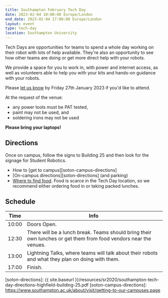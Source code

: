```yaml
---
title: Southampton February Tech Day
date: 2023-02-04 10:00:00 Europe/London
end_date: 2023-02-04 17:00:00 Europe/London
layout: event
type: tech-day
location: Southampton University
---
```


Tech Days are opportunities for teams to spend a whole day working on their
robot with lots of help available. They're also an opportunity to see how other
teams are doing or get more direct help with your robots.

We provide a space for you to work in, with power and internet access, as well
as volunteers able to help you with your kits and hands-on guidance with your
robots.

Please [let us know][tech-day-signup] by Friday 27th January 2023 if you'd like to attend.

At the request of the venue:

* any power tools must be PAT tested,
* paint may not be used, and
* soldering irons may not be used

**Please bring your laptops!**

## Directions

Once on campus, follow the signs to Building 25 and then look for the signage
for Student Robotics.

* How to [get to campus][soton-campus-directions]
* [On-campus directions][soton-directions] (and parking)
* [Where to find food][soton-food-map]. Food is scarce in the Tech Day location,
  so we recommend either ordering food in or taking packed lunches.

## Schedule

| Time  | Info |
|-------|------|
| 10:00 | Doors Open. |
| 12:30 | There will be a lunch break. Teams should bring their own lunches or get them from food vendors near the venues. |
| 13:00 | Lightning Talks, where teams will talk about their robots and what they plan on doing with them. |
| 17:00 | Finish. |

[tech-day-signup]: https://forms.gle/oJ9DK8imzek7fQQb6
[soton-food-map]: https://goo.gl/yYlfs5
[soton-directions]: {{ site.baseurl }}/resources/sr2020/southampton-tech-day-directions-highfield-building-25.pdf
[soton-campus-directions]: https://www.southampton.ac.uk/about/visit/getting-to-our-campuses.page
